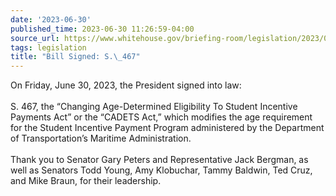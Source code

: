```yaml
---
date: '2023-06-30'
published_time: 2023-06-30 11:26:59-04:00
source_url: https://www.whitehouse.gov/briefing-room/legislation/2023/06/30/bill-signed-s-467/
tags: legislation
title: "Bill Signed: S.\_467"
---
```

 
On Friday, June 30, 2023, the President signed into law:  
   
S. 467, the “Changing Age-Determined Eligibility To Student Incentive
Payments Act” or the “CADETS Act,” which modifies the age requirement
for the Student Incentive Payment Program administered by the Department
of Transportation’s Maritime Administration.  
   
Thank you to Senator Gary Peters and Representative Jack Bergman, as
well as Senators Todd Young, Amy Klobuchar, Tammy Baldwin, Ted Cruz, and
Mike Braun, for their leadership.
